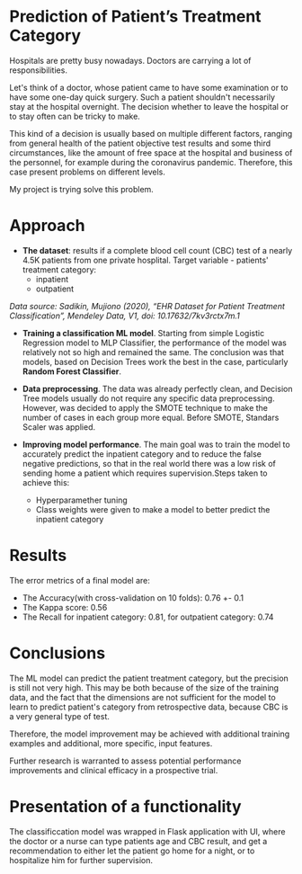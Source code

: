 # Prediction of Patient’s Treatment Category
Hospitals are pretty busy nowadays. Doctors are carrying a lot of responsibilities.

Let's think of a doctor, whose patient came to have some examination or to have some one-day quick surgery. Such a patient shouldn't necessarily stay at the hospital overnight.
The decision whether to leave the hospital or to stay often can be tricky to make. 

This kind of a decision is usually based on multiple different factors, ranging from general health of the patient objective test results and some third circumstances,
like the amount of free space at the hospital and business of the personnel, for example during the coronavirus pandemic.
Therefore, this case present problems on different levels.


My project is trying solve this problem. 

# Approach

- **The dataset**: results if a complete blood cell count (CBC) test of a nearly 4.5K patients from one private hosplital. Target variable - patients' treatment category:
  - inpatient
  - outpatient
  
*Data source: Sadikin, Mujiono (2020), “EHR Dataset for Patient Treatment Classification”, Mendeley Data, V1, doi: 10.17632/7kv3rctx7m.1*
- **Training a classification ML model**. Starting from simple Logistic Regression model to MLP Classifier, the performance of the model was relatively not so high and remained the same.
The conclusion was that models, based on Decision Trees work the best in the case, particularly **Random Forest Classifier**.

- **Data preprocessing**. The data was already perfectly clean, and Decision Tree models usually do not require any specific data preprocessing.
However, was decided to apply the SMOTE technique to make the number of cases in each group more equal. Before SMOTE, Standars Scaler was applied.

- **Improving model performance**. The main goal was to train the model to accurately predict the inpatient category and to reduce the false negative predictions, 
so that in the real world there was a low risk of sending home a patient which requires supervision.Steps taken to achieve this:
  - Hyperparamether tuning
  - Class weights were given to make a model to better predict the inpatient category
  
# Results

The error metrics of a final model are:

  - The Accuracy(with cross-validation on 10 folds): 0.76 +- 0.1
  - The Kappa score: 0.56
  - The Recall for inpatient category: 0.81, for outpatient category: 0.74
  
# Conclusions

The ML model can predict the patient treatment category, but the precision is still not very high. This may be both because of the size of the training data,
and the fact that the dimensions are not sufficient for the model to learn to predict patient's category from retrospective data, because CBC is a very general type of test.

Therefore, the model improvement may be achieved with additional training examples and additional, more specific, input features.

Further research is warranted to assess potential performance improvements and clinical efficacy in a prospective trial.

# Presentation of a functionality

The classificcation model was wrapped in Flask application with UI, where the doctor or a nurse can type patients age and CBC result, and get a recommendation to either let the patient go home for a night, or to hospitalize him for further supervision.
